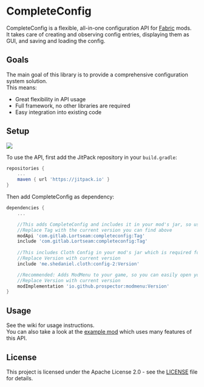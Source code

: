 # CompleteConfig
CompleteConfig is a flexible, all-in-one configuration API for [Fabric](https://fabricmc.net/) mods.  
It takes care of creating and observing config entries, displaying them as GUI, and saving and loading the config.

## Goals
The main goal of this library is to provide a comprehensive configuration system solution.  
This means:
* Great flexibility in API usage
* Full framework, no other libraries are required
* Easy integration into existing code

## Setup
[![](https://jitpack.io/v/com.gitlab.Lortseam/completeconfig.svg)](https://jitpack.io/#com.gitlab.Lortseam/completeconfig)

To use the API, first add the JitPack repository in your `build.gradle`:
```groovy
repositories {
    ...
    maven { url 'https://jitpack.io' }
}
```
Then add CompleteConfig as dependency:
```groovy
dependencies {
    ...

    //This adds CompleteConfig and includes it in your mod's jar, so users don't have to install it
    //Replace Tag with the current version you can find above
    modApi 'com.gitlab.Lortseam:completeconfig:Tag'
    include 'com.gitlab.Lortseam:completeconfig:Tag'
    
    //This includes Cloth Config in your mod's jar which is required for CompleteConfig
    //Replace Version with current version
    include 'me.shedaniel.cloth:config-2:Version'

    //Recommended: Adds ModMenu to your game, so you can easily open your config GUI
    //Replace Version with current version
    modImplementation 'io.github.prospector:modmenu:Version'
}
```

## Usage
See the wiki for usage instructions.  
You can also take a look at the [example mod](https://gitlab.com/Lortseam/completeconfig-example-mod) which uses many features of this API.

## License
This project is licensed under the Apache License 2.0 - see the [LICENSE](LICENSE) file for details.